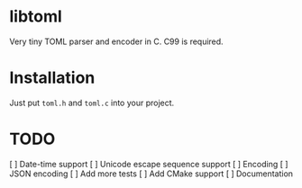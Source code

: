 # libtoml
Very tiny TOML parser and encoder in C. C99 is required.

# Installation
Just put `toml.h` and `toml.c` into your project.

# TODO

[ ] Date-time support
[ ] Unicode escape sequence support
[ ] Encoding
[ ] JSON encoding
[ ] Add more tests
[ ] Add CMake support
[ ] Documentation
